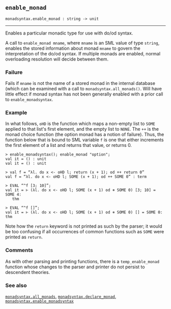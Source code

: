 ## `enable_monad`

``` hol4
monadsyntax.enable_monad : string -> unit
```

------------------------------------------------------------------------

Enables a particular monadic type for use with do/od syntax.

A call to `enable_monad mname`, where `mname` is an SML value of type
`string`, enables the stored information about monad `mname` to govern
the interpretation of the do/od syntax. If multiple monads are enabled,
normal overloading resolution will decide between them.

### Failure

Fails if `mname` is not the name of a stored monad in the internal
database (which can be examined with a call to
`monadsyntax.all_monads()`. Will have little effect if monad syntax has
not been generally enabled with a prior call to `enable_monadsyntax`.

### Example

In what follows, `oHD` is the function which maps a non-empty list to
`SOME` applied to that list's first element, and the empty list to
`NONE`. The `++` is the monad choice function (the option monad has a
notion of failure). Thus, the function below that is bound to SML
variable `f` is one that either increments the first element of a list
and returns that value, or returns 0.

``` hol4
> enable_monadsyntax(); enable_monad "option";
val it = () : unit
val it = () : unit

> val f = “λl. do x <- oHD l; return (x + 1); od ++ return 0”
val f = “λl. do x <- oHD l; SOME (x + 1); od ++ SOME 0” : term

> EVAL “^f [3; 10]”;
val it = ⊢ (λl. do x <- oHD l; SOME (x + 1) od ⧺ SOME 0) [3; 10] = SOME 4:
   thm

> EVAL “^f []”;
val it = ⊢ (λl. do x <- oHD l; SOME (x + 1) od ⧺ SOME 0) [] = SOME 0: thm
```

Note how the `return` keyword is not printed as such by the parser; it
would be too confusing if all occurrences of common functions such as
`SOME` were printed as `return`.

### Comments

As with other parsing and printing functions, there is a
`temp_enable_monad` function whose changes to the parser and printer do
not persist to descendent theories.

### See also

[`monadsyntax.all_monads`](#monadsyntax.all_monads),
[`monadsyntax.declare_monad`](#monadsyntax.declare_monad),
[`monadsyntax.enable_monadsyntax`](#monadsyntax.enable_monadsyntax)
